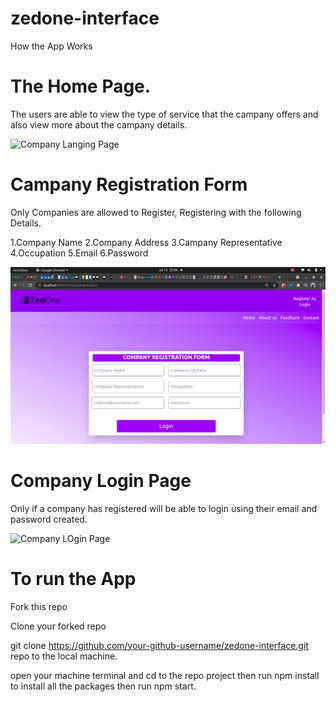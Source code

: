 # zedone-interface
 How the App Works
# The Home Page.
 The users are able to view the type of  service that the campany offers and also view more about the campany details.

![Company Langing Page](https://github.com/Deewiliams/zedone-interface-final/blob/main/user-login/src/images/Landing%20page.png?raw=true)

# Campany Registration Form
  Only Companies are allowed to Register, Registering with the following Details.
  
  1.Company Name
  2.Company Address
  3.Campany Representative
  4.Occupation
  5.Email
  6.Password

![Company Registration Form](./user-login/src/images/Company_Registration_page.png)
 
 # Company Login Page
Only if a company has registered will be able to login using their email and password created.



![Company LOgin Page](https://github.com/Deewiliams/zedone-interface-final/blob/main/user-login/src/images/company_login_page.png)


# To run the App

Fork this repo

Clone your forked repo

git clone https://github.com/your-github-username/zedone-interface.git repo to the local machine.

open your machine terminal and cd to the repo project then run npm install to install all the packages then run npm start.



